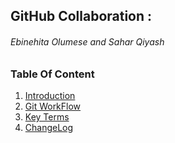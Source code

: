 ## GitHub Collaboration : 
###### Ebinehita Olumese and Sahar Qiyash
### Table Of Content
1. [Introduction](Introduction.md) 
2. [Git WorkFlow](GitFlow.md)
3. [Key Terms](KeyTerms.md)
4. [ChangeLog](changelog.md)
